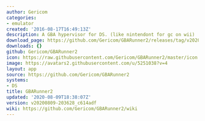 ```yaml
---
author: Gericom
categories:
- emulator
created: '2016-08-17T16:49:13Z'
description: A GBA hypervisor for DS. (like nintendont for gc on wii)
download_page: https://github.com/Gericom/GBARunner2/releases/tag/v20200809-203628_c614adf
downloads: {}
github: Gericom/GBARunner2
icon: https://raw.githubusercontent.com/Gericom/GBARunner2/master/icon.bmp
image: https://avatars2.githubusercontent.com/u/5251038?v=4
layout: app
source: https://github.com/Gericom/GBARunner2
systems:
- DS
title: GBARunner2
updated: '2020-08-09T18:38:07Z'
version: v20200809-203628_c614adf
wiki: https://github.com/Gericom/GBARunner2/wiki
---
```

